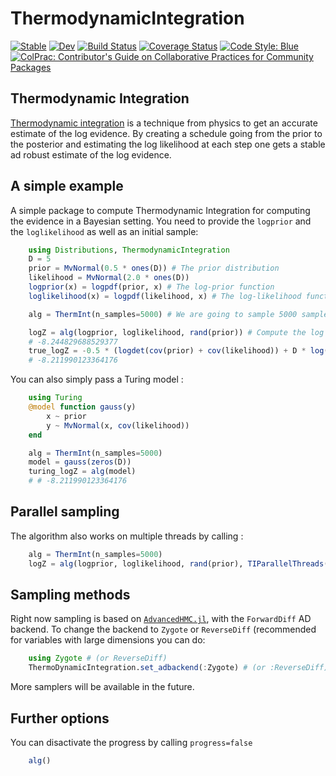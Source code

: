 # ThermodynamicIntegration

[![Stable](https://img.shields.io/badge/docs-stable-blue.svg)](https://theogf.github.io/ThermodynamicIntegration.jl/stable)
[![Dev](https://img.shields.io/badge/docs-dev-blue.svg)](https://theogf.github.io/ThermodynamicIntegration.jl/dev)
[![Build Status](https://github.com/theogf/ThermodynamicIntegration.jl/workflows/CI/badge.svg)](https://github.com/theogf/ThermodynamicIntegration.jl/actions)
[![Coverage Status](https://coveralls.io/repos/github/theogf/ThermodynamicIntegration.jl/badge.svg?branch=main)](https://coveralls.io/github/theogf/ThermodynamicIntegration.jl?branch=main)
[![Code Style: Blue](https://img.shields.io/badge/code%20style-blue-4495d1.svg)](https://github.com/invenia/BlueStyle)
[![ColPrac: Contributor's Guide on Collaborative Practices for Community Packages](https://img.shields.io/badge/ColPrac-Contributor's%20Guide-blueviolet)](https://github.com/SciML/ColPrac)

## Thermodynamic Integration

[Thermodynamic integration]() is a technique from physics to get an accurate estimate of the log evidence.
By creating a schedule going from the prior to the posterior and estimating the log likelihood at each step one gets a stable ad robust estimate of the log evidence.

## A simple example

A simple package to compute Thermodynamic Integration for computing the evidence in a Bayesian setting.
You need to provide the `logprior` and the `loglikelihood` as well as an initial sample:
```julia
    using Distributions, ThermodynamicIntegration
    D = 5
    prior = MvNormal(0.5 * ones(D)) # The prior distribution
    likelihood = MvNormal(2.0 * ones(D))
    logprior(x) = logpdf(prior, x) # The log-prior function
    loglikelihood(x) = logpdf(likelihood, x) # The log-likelihood function

    alg = ThermInt(n_samples=5000) # We are going to sample 5000 samples at every step

    logZ = alg(logprior, loglikelihood, rand(prior)) # Compute the log evidence
    # -8.244829688529377
    true_logZ = -0.5 * (logdet(cov(prior) + cov(likelihood)) + D * log(2π)) # we compare twith the true value
    # -8.211990123364176
```

You can also simply pass a Turing model :
```julia
    using Turing
    @model function gauss(y)
        x ~ prior
        y ~ MvNormal(x, cov(likelihood))
    end

    alg = ThermInt(n_samples=5000)
    model = gauss(zeros(D))
    turing_logZ = alg(model)
    # # -8.211990123364176
```

## Parallel sampling

The algorithm also works on multiple threads by calling :
```julia
    alg = ThermInt(n_samples=5000) 
    logZ = alg(logprior, loglikelihood, rand(prior), TIParallelThreads())
```

## Sampling methods

Right now sampling is based on [`AdvancedHMC.jl`](https://github.com/TuringLang/AdvancedHMC.jl), with the `ForwardDiff` AD backend.
To change the backend to `Zygote` or `ReverseDiff` (recommended for variables with large dimensions you can do:
```julia
    using Zygote # (or ReverseDiff)
    ThermoDynamicIntegration.set_adbackend(:Zygote) # (or :ReverseDiff)
```

More samplers will be available in the future.

## Further options

You can disactivate the progress by calling `progress=false`
```julia
    alg()
```
